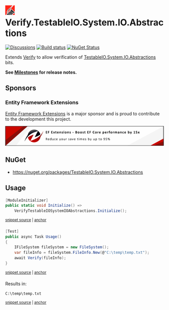 # <img src="/src/icon.png" height="30px"> Verify.TestableIO.System.IO.Abstractions

[![Discussions](https://img.shields.io/badge/Verify-Discussions-yellow?svg=true&label=)](https://github.com/orgs/VerifyTests/discussions)
[![Build status](https://ci.appveyor.com/api/projects/status/8i6xgngkisbxxye6?svg=true)](https://ci.appveyor.com/project/SimonCropp/verify-testableio-system-io-abstractions)
[![NuGet Status](https://img.shields.io/nuget/v/Verify.TestableIO.System.IO.Abstractions.svg)](https://www.nuget.org/packages/Verify.TestableIO.System.IO.Abstractions/)

Extends [Verify](https://github.com/VerifyTests/Verify) to allow verification of [TestableIO.System.IO.Abstractions](https://github.com/TestableIO/System.IO.Abstractions) bits.<!-- singleLineInclude: intro. path: /docs/intro.include.md -->

**See [Milestones](../../milestones?state=closed) for release notes.**


## Sponsors


### Entity Framework Extensions<!-- include: zzz. path: /docs/zzz.include.md -->

[Entity Framework Extensions](https://entityframework-extensions.net/?utm_source=simoncropp&utm_medium=https://github.com/VerifyTests/Verify.TestableIO.System.IO.Abstractions) is a major sponsor and is proud to contribute to the development this project.

[![Entity Framework Extensions](https://raw.githubusercontent.com/VerifyTests/Verify.TestableIO.System.IO.Abstractions/refs/heads/main/docs/zzz.png)](https://entityframework-extensions.net/?utm_source=simoncropp&utm_medium=Verify.TestableIO.System.IO.Abstractions)<!-- endInclude -->


## NuGet

 * https://nuget.org/packages/TestableIO.System.IO.Abstractions


## Usage

<!-- snippet: Enable -->
<a id='snippet-Enable'></a>
```cs
[ModuleInitializer]
public static void Initialize() =>
    VerifyTestableIOSystemIOAbstractions.Initialize();
```
<sup><a href='/src/Tests/ModuleInitializer.cs#L6-L12' title='Snippet source file'>snippet source</a> | <a href='#snippet-Enable' title='Start of snippet'>anchor</a></sup>
<!-- endSnippet -->

<!-- snippet: Usage -->
<a id='snippet-Usage'></a>
```cs
[Test]
public async Task Usage()
{
    IFileSystem fileSystem = new FileSystem();
    var fileInfo = fileSystem.FileInfo.New(@"C:\temp\temp.txt");
    await Verify(fileInfo);
}
```
<sup><a href='/src/Tests/Tests.cs#L4-L14' title='Snippet source file'>snippet source</a> | <a href='#snippet-Usage' title='Start of snippet'>anchor</a></sup>
<!-- endSnippet -->

Results in:

<!-- snippet: Tests.Usage.verified.txt -->
<a id='snippet-Tests.Usage.verified.txt'></a>
```txt
C:\temp\temp.txt
```
<sup><a href='/src/Tests/Tests.Usage.verified.txt#L1-L1' title='Snippet source file'>snippet source</a> | <a href='#snippet-Tests.Usage.verified.txt' title='Start of snippet'>anchor</a></sup>
<!-- endSnippet -->
